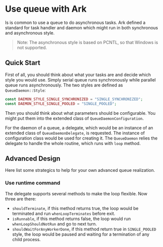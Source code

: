 # Use queue with Ark

Is is common to use a queue to do asynchronous tasks. 
Ark defined a standard for task handler and daemon which might run in both synchronous and asynchronous style.

> Note: The asynchronous style is based on PCNTL, so that Windows is not supported. 

## Quick Start

First of all, you should think about what your tasks are and decide which style you would use.
Simply serial queue runs synchronously while parallel queue runs asynchronously.
The two styles are defined as `QueueDaemon::Style`:

```php
const DAEMON_STYLE_SINGLE_SYNCHRONIZED = "SINGLE_SYNCHRONIZED";
const DAEMON_STYLE_SINGLE_POOLED = "SINGLE_POOLED";
```

Then you should think about what parameters should be configurable.
You might put them into the extended class of `QueueDaemonConfiguration`.

For the daemon of a queue, a delegate, which would be an instance of an extended class of `QueueDaemonDelegate`, is requested.
The instance of configuration class would be used for creating it.
The `QueueDaemon` relies the delegate to handle the whole routine, which runs with `loop` method.

## Advanced Design

Here list some strategics to help for your own advanced queue realization.

### Use runtime command

The delegate supports several methods to make the loop flexible.
Now three are there:
* `shouldTerminate`, if this method returns true, the loop would be terminated and run `whenLoopTerminates` before exit.
* `isRunnable`, if this method returns false, the loop would run `whenLoopShouldNotRun` and go to next turn.
* `shouldWaitForAnyWorkerDone`, if this method return true in `SINGLE_POOLED` style, the loop would be paused and waiting for a termination of any child process.

